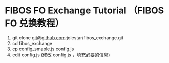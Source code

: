 # FIBOS FO Exchange Tutorial （FIBOS FO 兑换教程）

1. git clone git@github.com:jolestar/fibos_exchange.git
2. cd fibos_exchange
3. cp config_smaple.js config.js
4. edit config.js (修改 config.js ，填充必要的信息)



